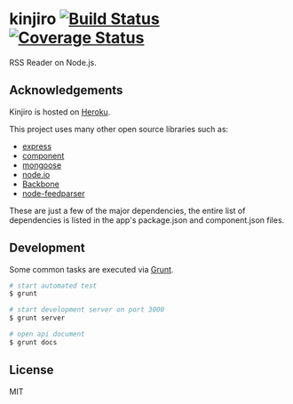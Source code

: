 # kinjiro [![Build Status](https://travis-ci.org/tazima/kinjiro.png?branch=master)](https://travis-ci.org/tazima/kinjiro) [![Coverage Status](https://coveralls.io/repos/tazima/kinjiro/badge.png?branch=topic-coverage)](https://coveralls.io/r/tazima/kinjiro?branch=topic-coverage)

  RSS Reader on Node.js.

## Acknowledgements
  Kinjiro is hosted on [Heroku](https://www.heroku.com/‎).

  This project uses many other open source libraries such as:

  * [express](http://expressjs.com/)
  * [component](https://github.com/component/component)
  * [mongoose](http://mongoosejs.com/)
  * [node.io](http://node.io/)
  * [Backbone](http://backbonejs.org/)
  * [node-feedparser](https://github.com/danmactough/node-feedparser)

  These are just a few of the major dependencies, the entire list of dependencies is listed in the app's package.json and component.json files.
  
## Development

  Some common tasks are executed via [Grunt](http://gruntjs.com/).

```bash
# start automated test
$ grunt

# start development server on port 3000
$ grunt server

# open api document
$ grunt docs
```

## License

  MIT
